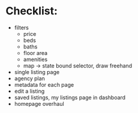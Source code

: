 # Checklist:

- filters
  - price
  - beds
  - baths
  - floor area
  - amenities
  - map -> state bound selector, draw freehand
- single listing page
- agency plan
- metadata for each page
- edit a listing
- saved listings, my listings page in dashboard
- homepage overhaul